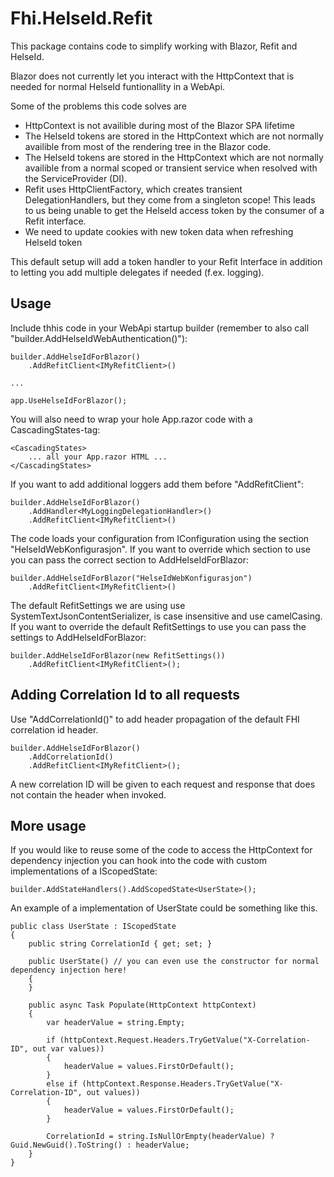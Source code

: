 ﻿# Fhi.HelseId.Refit

This package contains code to simplify working with Blazor, Refit and HelseId. 

Blazor does not currently let you interact with the HttpContext that is needed for normal HelseId funtionallity in a WebApi.

Some of the problems this code solves are

- HttpContext is not availible during most of the Blazor SPA lifetime
- The HelseId tokens are stored in the HttpContext which are not normally availible from most of the rendering tree in the Blazor code.
- The HelseId tokens are stored in the HttpContext which are not normally availible from a normal scoped or transient service when resolved with the ServiceProvider (DI).
- Refit uses HttpClientFactory, which creates transient DelegationHandlers, but they come from a singleton scope! This leads to us being unable to get the HelseId access token by the consumer of a Refit interface.
- We need to update cookies with new token data when refreshing HelseId token

This default setup will add a token handler to your Refit Interface in addition to letting you add multiple delegates if needed (f.ex. logging).

## Usage

Include thhis code in your WebApi startup builder (remember to also call "builder.AddHelseIdWebAuthentication()"):

```
builder.AddHelseIdForBlazor()
    .AddRefitClient<IMyRefitClient>()

...

app.UseHelseIdForBlazor();
```

You will also need to wrap your hole App.razor code with a CascadingStates-tag:
```
<CascadingStates>
    ... all your App.razor HTML ...
</CascadingStates>
```



If you want to add additional loggers add them before "AddRefitClient": 

```
builder.AddHelseIdForBlazor()
    .AddHandler<MyLoggingDelegationHandler>()
    .AddRefitClient<IMyRefitClient>()
```
The code loads your configuration from IConfiguration using the section "HelseIdWebKonfigurasjon".
If you want to override which section to use you can pass the correct section to AddHelseIdForBlazor:

```
builder.AddHelseIdForBlazor("HelseIdWebKonfigurasjon")
    .AddRefitClient<IMyRefitClient>()
```

The default RefitSettings we are using use SystemTextJsonContentSerializer, is case insensitive and use camelCasing.
If you want to override the default RefitSettings to use you can pass the settings to AddHelseIdForBlazor:

```
builder.AddHelseIdForBlazor(new RefitSettings())
    .AddRefitClient<IMyRefitClient>();
```

## Adding Correlation Id to all requests

Use "AddCorrelationId()" to add header propagation of the default FHI correlation id header. 

```
builder.AddHelseIdForBlazor()
    .AddCorrelationId()
    .AddRefitClient<IMyRefitClient>();
```

A new correlation ID will be given to each request and response that does not contain the header when invoked.

## More usage

If you would like to reuse some of the code to access the HttpContext for dependency injection you can hook into the code with custom implementations of a IScopedState:

```
builder.AddStateHandlers().AddScopedState<UserState>();
```

An example of a implementation of UserState could be something like this.

```
public class UserState : IScopedState
{
    public string CorrelationId { get; set; }

    public UserState() // you can even use the constructor for normal dependency injection here!
    {
    }

    public async Task Populate(HttpContext httpContext)
    {
        var headerValue = string.Empty;

        if (httpContext.Request.Headers.TryGetValue("X-Correlation-ID", out var values))
        {
            headerValue = values.FirstOrDefault();
        }
        else if (httpContext.Response.Headers.TryGetValue("X-Correlation-ID", out values))
        {
            headerValue = values.FirstOrDefault();
        }

        CorrelationId = string.IsNullOrEmpty(headerValue) ? Guid.NewGuid().ToString() : headerValue;
    }
}
```
